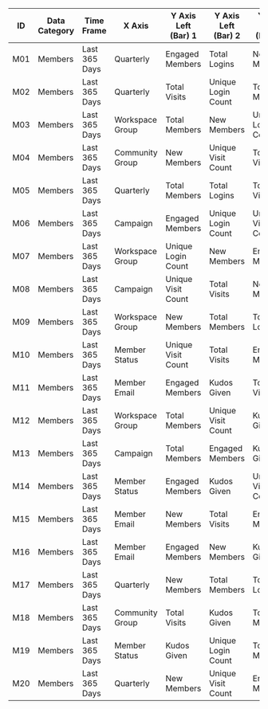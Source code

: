 | ID  | Data Category | Time Frame    | X Axis          | Y Axis Left (Bar) 1 | Y Axis Left (Bar) 2 | Y Axis Right (Line) 1 | Y Axis Right (Line) 2 | Expected Columns |
|-----|---------------|---------------|-----------------|---------------------|---------------------|-----------------------|-----------------------|------------------|
| M01 | Members       | Last 365 Days | Quarterly       | Engaged Members     | Total Logins        | New Members           | Total Members         |                  |
| M02 | Members       | Last 365 Days | Quarterly       | Total Visits        | Unique Login Count  | Total Members         | New Members           |                  |
| M03 | Members       | Last 365 Days | Workspace Group | Total Members       | New Members         | Unique Login Count    | Unique Visit Count    |                  |
| M04 | Members       | Last 365 Days | Community Group | New Members         | Unique Visit Count  | Total Visits          | Total Members         |                  |
| M05 | Members       | Last 365 Days | Quarterly       | Total Members       | Total Logins        | Total Visits          | Engaged Members       |                  |
| M06 | Members       | Last 365 Days | Campaign        | Engaged Members     | Unique Login Count  | Unique Visit Count    | New Members           |                  |
| M07 | Members       | Last 365 Days | Workspace Group | Unique Login Count  | New Members         | Engaged Members       | Kudos Given           |                  |
| M08 | Members       | Last 365 Days | Campaign        | Unique Visit Count  | Total Visits        | New Members           | Unique Login Count    |                  |
| M09 | Members       | Last 365 Days | Workspace Group | New Members         | Total Members       | Total Logins          | Total Visits          |                  |
| M10 | Members       | Last 365 Days | Member Status   | Unique Visit Count  | Total Visits        | Engaged Members       | Total Logins          |                  |
| M11 | Members       | Last 365 Days | Member Email    | Engaged Members     | Kudos Given         | Total Visits          | New Members           |                  |
| M12 | Members       | Last 365 Days | Workspace Group | Total Members       | Unique Visit Count  | Kudos Given           | Total Visits          |                  |
| M13 | Members       | Last 365 Days | Campaign        | Total Members       | Engaged Members     | Kudos Given           | Unique Login Count    |                  |
| M14 | Members       | Last 365 Days | Member Status   | Engaged Members     | Kudos Given         | Unique Visit Count    | Unique Login Count    |                  |
| M15 | Members       | Last 365 Days | Member Email    | New Members         | Total Visits        | Engaged Members       | Unique Visit Count    |                  |
| M16 | Members       | Last 365 Days | Member Email    | Engaged Members     | New Members         | Kudos Given           | Total Visits          |                  |
| M17 | Members       | Last 365 Days | Quarterly       | New Members         | Total Members       | Total Logins          | Unique Visit Count    |                  |
| M18 | Members       | Last 365 Days | Community Group | Total Visits        | Kudos Given         | Total Members         | Unique Visit Count    |                  |
| M19 | Members       | Last 365 Days | Member Status   | Kudos Given         | Unique Login Count  | Total Members         | Unique Visit Count    |                  |
| M20 | Members       | Last 365 Days | Quarterly       | New Members         | Unique Visit Count  | Engaged Members       | Unique Login Count    |                  |

